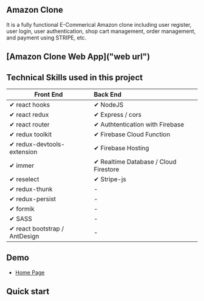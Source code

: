 ## Amazon Clone

It is a fully functional E-Commerical Amazon clone including user register, user login, user authentication, shop cart management, order management, and payment using STRIPE, etc.

## [Amazon Clone Web App]("web url")

## Technical Skills used in this project

| Front End                     | Back End                              |
| ----------------------------- | :------------------------------------ |
| ✔ react hooks                 | ✔ NodeJS                              |
| ✔ react redux                 | ✔ Express / cors                      |
| ✔ react router                | ✔ Authtentication with Firebase       |
| ✔ redux toolkit               | ✔ Firebase Cloud Function             |
| ✔ redux-devtools-extension    | ✔ Firebase Hosting                    |
| ✔ immer                       | ✔ Realtime Database / Cloud Firestore |
| ✔ reselect                    | ✔ Stripe-js                           |
| ✔ redux-thunk                 | -                                     |
| ✔ redux-persist               | -                                     |
| ✔ formik                      | -                                     |
| ✔ SASS                        | -                                     |
| ✔ react bootstrap / AntDesign | -                                     |

## Demo

- [Home Page]()

## Quick start
